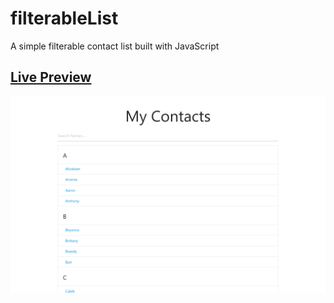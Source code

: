 # filterableList
A simple filterable contact list built with JavaScript



## [Live Preview](https://filterable-list-js-app.netlify.app/)


![PREVIEW](/filterable-list.png)

